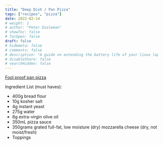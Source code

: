 ```yaml
---
title: "Deep Dish / Pan Pizza"
tags: ["recipes", "pizza"]
date: 2022-02-14
# weight: 1
# author: "Peter Dieleman"
# showToc: false
# TocOpen: false
draft: false
# hidemeta: false
# comments: false
# description: "A guide on extending the battery life of your linux laptop"
# disableShare: false
# searchHidden: false
---
```


[Fool proof pan pizza](https://www.seriouseats.com/foolproof-pan-pizza-recipe)

Ingredient List (must haves):

- 400g bread flour
- 10g kosher salt
- 4g instant yeast
- 275g water
- 8g extra-virgin olive oil
- 350mL pizza sauce
- 350grams grated full-fat, low moisture (dry) mozzarella cheese (dry, not moist/fresh)
- Toppings
